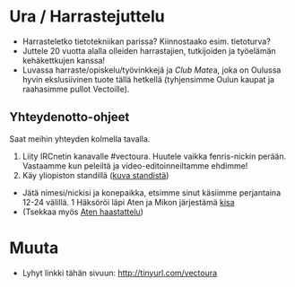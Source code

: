# Ura / Harrastejuttelu

 * Harrasteletko tietotekniikan parissa? Kiinnostaako esim. tietoturva? 
 * Juttele 20 vuotta alalla olleiden harrastajien, tutkijoiden ja työelämän kehäkettkujen kanssa!
 * Luvassa harraste/opiskelu/työvinkkejä ja *Club Mate*a, joka on Oulussa hyvin ekslusiivinen tuote tällä hetkellä (tyhjensimme Oulun kaupat ja raahasimme pullot Vectoille). 
 
 
## Yhteydenotto-ohjeet
 
Saat meihin yhteyden  kolmella tavalla. 
 
 1. Liity IRCnetin kanavalle #vectoura. Huutele vaikka fenris-nickin perään. Vastaamme kun peleiltä ja video-editoinneiltamme ehdimme!
 1. Käy yliopiston standillä ([kuva standistä](kuva.png))
  * Jätä nimesi/nickisi ja konepaikka, etsimme sinut käsiimme perjantaina 12-24 välillä. 
 1 Häksöröi läpi Aten ja Mikon järjestämä [kisa](README.md)
   * (Tsekkaa myös [Aten haastattelu](https://youtu.be/RScnahkajKw))
 
# Muuta 

 * Lyhyt linkki tähän sivuun: http://tinyurl.com/vectoura
